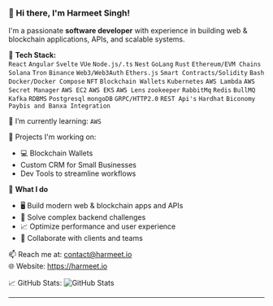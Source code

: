 ### 👋 Hi there, I'm Harmeet Singh!
I'm a passionate **software developer** with experience in building web & blockchain applications, APIs, and scalable systems.

🔧 **Tech Stack:**  
`React` `Angular` `Svelte` `VUe` `Node.js/.ts` `Nest` `GoLang` `Rust` `Ethereum/EVM Chains` `Solana` `Tron` `Binance` `Web3/Web3Auth` `Ethers.js` `Smart Contracts/Solidity` `Bash` `Docker/Docker Compose` `NFT` `Blockchain Wallets` `Kubernetes` `AWS Lambda` `AWS Secret Manager` `AWS EC2` `AWS EKS` `AWS Lens` `zookeeper` `RabbitMq` `Redis` `BullMQ` `Kafka` `RDBMS` `Postgresql` `mongoDB` `GRPC/HTTP2.0` `REST Api's` `Hardhat` `Biconomy` `Paybis and Banxa Integration`

🌱 I’m currently learning: `AWS`

🚀 Projects I'm working on:
- 💻 Blockchain Wallets
- Custom CRM for Small Businesses 
- Dev Tools to streamline workflows

💼 **What I do**  
- 🖥️ Build modern web & blockchain apps and APIs  
- 🧩 Solve complex backend challenges  
- 📈 Optimize performance and user experience  
- 💬 Collaborate with clients and teams

📫 Reach me at: contact@harmeet.io  
🌐 Website: https://harmeet.io

📈 GitHub Stats:
![GitHub Stats](https://github-readme-stats.vercel.app/api?username=singhharmeet-io&show_icons=true&theme=radical)

---
